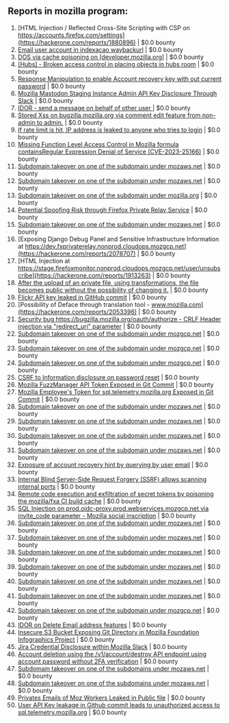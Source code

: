 ## Reports in mozilla program:
1. [HTML Injection / Reflected Cross-Site Scripting with CSP on https://accounts.firefox.com/settings](https://hackerone.com/reports/1880896) | $0.0 bounty
2. [Email  user account in indexacao waybackurl](https://hackerone.com/reports/1880929) | $0.0 bounty
3. [DOS via cache poisoning on [developer.mozilla.org]](https://hackerone.com/reports/1976449) | $0.0 bounty
4. [[Hubs] - Broken access control in placing objects in hubs room](https://hackerone.com/reports/1987011) | $0.0 bounty
5. [Response Manipulation to enable Account recovery key with out current password](https://hackerone.com/reports/1995595) | $0.0 bounty
6. [Mozilla Mastodon Staging Instance Admin API Key Disclosure Through Slack](https://hackerone.com/reports/2137154) | $0.0 bounty
7. [IDOR - send a message on behalf of other user ](https://hackerone.com/reports/1888545) | $0.0 bounty
8. [Stored Xss on bugzilla.mozilla.org via comment edit feature from non-admin to admin.](https://hackerone.com/reports/2111291) | $0.0 bounty
9. [If rate limit is hit, IP address is leaked to anyone who tries to login](https://hackerone.com/reports/1989901) | $0.0 bounty
10. [Missing Function Level Access Control in Mozilla formula containsRegular Expression Denial of Service (CVE-2023-25166)](https://hackerone.com/reports/1879548) | $0.0 bounty
11. [Subdomain takeover on one of the subdomain under mozaws.net](https://hackerone.com/reports/2171494) | $0.0 bounty
12. [Subdomain takeover on one of the subdomain under mozaws.net](https://hackerone.com/reports/2135054) | $0.0 bounty
13. [Subdomain takeover on one of the subdomain under mozilla.org](https://hackerone.com/reports/2017323) | $0.0 bounty
14. [Potential Spoofing Risk through Firefox Private Relay Service](https://hackerone.com/reports/2109320) | $0.0 bounty
15. [Subdomain takeover on one of the subdomain under mozaws.net](https://hackerone.com/reports/2194289) | $0.0 bounty
16. [Exposing Django Debug Panel and Sensitive Infrastructure Information at https://dev.fxprivaterelay.nonprod.cloudops.mozgcp.net](https://hackerone.com/reports/2078707) | $0.0 bounty
17. [HTML Injection at https://stage.firefoxmonitor.nonprod.cloudops.mozgcp.net/user/unsubscribe](https://hackerone.com/reports/1913263) | $0.0 bounty
18. [After the upload of an private file, using transformations, the file becomes public without the possibility of changing it.](https://hackerone.com/reports/1984060) | $0.0 bounty
19. [Flickr API key leaked in GitHub commit](https://hackerone.com/reports/1992261) | $0.0 bounty
20. [Possibility of Deface through translation tool - www.mozilla.com](https://hackerone.com/reports/2053396) | $0.0 bounty
21. [Security bug https://bugzilla.mozilla.org/oauth/authorize - CRLF Header injection via "redirect_uri" parameter](https://hackerone.com/reports/2147132) | $0.0 bounty
22. [Subdomain takeover on one of the subdomain under mozgcp.net](https://hackerone.com/reports/2190380) | $0.0 bounty
23. [Subdomain takeover on one of the subdomain under mozgcp.net](https://hackerone.com/reports/2143408) | $0.0 bounty
24. [Subdomain takeover on one of the subdomain under mozgcp.net](https://hackerone.com/reports/2140976) | $0.0 bounty
25. [CSRF to Information disclosure on password reset](https://hackerone.com/reports/2106662) | $0.0 bounty
26. [Mozilla FuzzManager API Token Exposed in Git Commit](https://hackerone.com/reports/2030076) | $0.0 bounty
27. [Mozilla Employee's Token for sql.telemetry.mozilla.org Exposed in Git Commit](https://hackerone.com/reports/2193815) | $0.0 bounty
28. [Subdomain takeover on one of the subdomain under mozaws.net](https://hackerone.com/reports/2285286) | $0.0 bounty
29. [Subdomain takeover on one of the subdomain under mozaws.net](https://hackerone.com/reports/2287098) | $0.0 bounty
30. [Subdomain takeover on one of the subdomain under mozaws.net](https://hackerone.com/reports/2286867) | $0.0 bounty
31. [Subdomain takeover on one of the subdomain under mozaws.net](https://hackerone.com/reports/2269867) | $0.0 bounty
32. [Exposure of account recovery hint by querying by user email](https://hackerone.com/reports/2256548) | $0.0 bounty
33. [Internal Blind Server-Side Request Forgery (SSRF) allows scanning internal ports](https://hackerone.com/reports/2015554) | $0.0 bounty
34. [Remote code execution and exfiltration of secret tokens by poisoning the mozilla/fxa CI build cache](https://hackerone.com/reports/2255750) | $0.0 bounty
35. [SQL Injection on prod.oidc-proxy.prod.webservices.mozgcp.net via invite_code parameter - Mozilla social inscription](https://hackerone.com/reports/2209130) | $0.0 bounty
36. [Subdomain takeover on one of the subdomain under mozaws.net](https://hackerone.com/reports/2209571) | $0.0 bounty
37. [Subdomain takeover on one of the subdomain under mozaws.net](https://hackerone.com/reports/2037032) | $0.0 bounty
38. [Subdomain takeover on one of the subdomain under mozaws.net](https://hackerone.com/reports/2134671) | $0.0 bounty
39. [Subdomain takeover on one of the subdomain under mozaws.net](https://hackerone.com/reports/2131215) | $0.0 bounty
40. [Subdomain takeover on one of the subdomain under mozaws.net](https://hackerone.com/reports/2129791) | $0.0 bounty
41. [Subdomain takeover on one of the subdomain under mozaws.net](https://hackerone.com/reports/2127469) | $0.0 bounty
42. [Subdomain takeover on one of the subdomain under mozgcp.net](https://hackerone.com/reports/2123680) | $0.0 bounty
43. [IDOR on Delete Email address features](https://hackerone.com/reports/2382484) | $0.0 bounty
44. [Insecure S3 Bucket Exposing Git Directory in Mozilla Foundation Infographics Project](https://hackerone.com/reports/2383486) | $0.0 bounty
45. [Jira Credential Disclosure within Mozilla Slack](https://hackerone.com/reports/2467999) | $0.0 bounty
46. [Account deletion using the /v1/account/destroy API endpoint using account password without 2FA verification](https://hackerone.com/reports/2197244) | $0.0 bounty
47. [Subdomain takeover on one of the subdomains under mozaws.net](https://hackerone.com/reports/2398630) | $0.0 bounty
48. [Subdomain takeover on one of the subdomains under mozaws.net](https://hackerone.com/reports/2545012) | $0.0 bounty
49. [Privates Emails of Moz Workers Leaked in Public file](https://hackerone.com/reports/2696294) | $0.0 bounty
50. [User API Key leakage in Github commit leads to unauthorized access to sql.telemetry.mozilla.org](https://hackerone.com/reports/2735646) | $0.0 bounty
